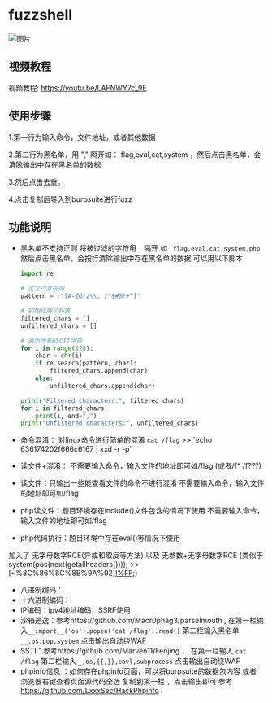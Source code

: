 # fuzzshell 


![图片](https://github.com/user-attachments/assets/2e4b0ccd-39c6-48cb-b65a-df22c5eb5650)

## 视频教程
视频教程: https://youtu.be/LAFNWY7c_9E 



## 使用步骤
1.第一行为输入命令，文件地址，或者其他数据

2.第二行为黑名单，用 "," 隔开如： flag,eval,cat,system ，然后点击黑名单，会清除输出中存在黑名单的数据

3.然后点击去重。

4.点击复制后导入到burpsuite进行fuzz



## 功能说明
- 黑名单不支持正则 将被过滤的字符用 `,` 隔开 如  ` flag,eval,cat,system,php` 然后点击黑名单，会按行清除输出中存在黑名单的数据
  可以用以下脚本
  ``` python
  import re

  # 定义过滤规则
  pattern = r'[A-Zd-z\\. /*$#@!+^]'

  # 初始化两个列表
  filtered_chars = []
  unfiltered_chars = []

  # 遍历所有ASCII字符
  for i in range(128):
      char = chr(i)
      if re.search(pattern, char):
          filtered_chars.append(char)
      else:
          unfiltered_chars.append(char)

  print("Filtered characters:", filtered_chars)
  for i in filtered_chars:
      print(i, end=",")
  print("Unfiltered characters:", unfiltered_chars)

  ```
  
- 命令混淆： 对linux命令进行简单的混淆 `cat /flag` >> &#96;echo 636174202f666c6167 | xxd -r -p&#96;
- 读文件+混淆： 不需要输入命令，输入文件的地址即可如/flag (或者/f* /f???) 
- 读文件：只输出一些能查看文件的命令不进行混淆 不需要输入命令，输入文件的地址即可如/flag
- php读文件：题目环境存在include()文件包含的情况下使用 不需要输入命令，输入文件的地址即可如/flag
- php代码执行：题目环境中存在eval()等情况下使用

加入了 无字母数字RCE(异或和取反等方法) 以及 无参数+无字母数字RCE (类似于system(pos(next(getallheaders()))); >>[~%8C%86%8C%8B%9A%92][!%FF]([~%8F%90%8C][!%FF]([~%91%9A%87%8B][!%FF]([~%98%9A%8B%9E%93%93%97%9A%9E%9B%9A%8D%8C][!%FF]())));)
- 八进制编码：
- 十六进制编码：
- IP编码：ipv4地址编码，SSRF使用
- 沙箱逃逸：参考https://github.com/Macr0phag3/parselmouth ,  在第一栏输入`__import__('os').popen('cat /flag').read()` 第二栏输入黑名单  `__,os,pop,system` 点击输出自动绕WAF
- SSTI：参考https://github.com/Marven11/Fenjing ， 在第一栏输入 `cat /flag` 第二栏输入  `_,os,{{,}},eavl,subprocess` 点击输出自动绕WAF
- phpinfo信息 ：如何存在phpinfo页面，可以将burpsuite的数据包内容 或者 浏览器右键查看页面源代码全选 复制到第一栏 ，点击输出即可 参考  https://github.com/LxxxSec/HackPhpinfo
